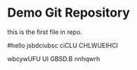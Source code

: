 # Demo Git Repository 

this is the first file in  repo.

#hello
jsbdciubsc
ciCLU CHLWUEIHCI 

wbcywUFU UI GBSD.B nnhqwrh	
